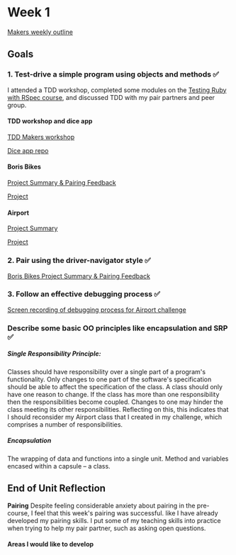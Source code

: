 # Week 1
[Makers weekly outline](https://github.com/makersacademy/course/blob/master/week_outlines.md/)

## Goals 

### 1. Test-drive a simple program using objects and methods ✅
I attended a TDD workshop, completed some modules on the [Testing Ruby with RSpec course](https://www.udemy.com/course/testing-ruby-with-rspec/), and discussed TDD with my pair partners and peer group. 

#### TDD workshop and dice app
[TDD Makers workshop](https://github.com/makersacademy/course/blob/master/week_outlines.md/)

[Dice app repo](https://github.com/hannahdesmond/diceapp) 

#### Boris Bikes
[Project Summary & Pairing Feedback](https://github.com/hannahdesmond/portfolio/blob/main/projects/boris-bikes.md)

[Project](https://github.com/hannahdesmond/boris-bikes) 

#### Airport
[ Project Summary](https://github.com/hannahdesmond/portfolio/blob/main/projects/airport-challenge.md)

[Project](https://github.com/hannahdesmond/airport_challenge) 

### 2. Pair using the driver-navigator style ✅

[Boris Bikes Project Summary & Pairing Feedback](https://github.com/hannahdesmond/portfolio/blob/main/projects/boris-bikes.md)

### 3. Follow an effective debugging process ✅

[Screen recording of debugging process for Airport challenge](https://drive.google.com/file/d/13X33UkyLERy1nOr7IxzHROlbzm-wpuuj/view)

### Describe some basic OO principles like encapsulation and SRP ✅

##### Single Responsibility Principle: 

Classes should have responsibility over a single part of a program's functionality. Only changes to one part of the software's specification should be able to affect the specification of the class. A class should only have one reason to change. If the class has more than one responsibility then the responsibilities become coupled. Changes to one may hinder the class meeting its other responsibilities. Reflecting on this, this indicates that I should reconsider my Airport class that I created in my challenge, which comprises a number of responsibilities. 

##### Encapsulation

The wrapping of data and functions into a single unit. Method and variables encased within a capsule – a class.

## End of Unit Reflection

**Pairing** Despite feeling considerable anxiety about pairing in the pre-course, I feel that this week's pairing was successful. like I have already developed my pairing skills. I put some of my teaching skills into practice when trying to help my pair partner, such as asking open questions. 

#### Areas I would like to develop

